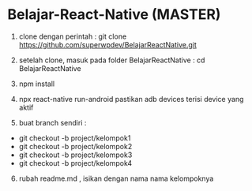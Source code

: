 # Belajar-React-Native (MASTER)

1. clone dengan perintah : 
git clone https://github.com/superwpdev/BelajarReactNative.git

2. setelah clone, masuk pada folder BelajarReactNative :
cd BelajarReactNative

3. npm install

4. npx react-native run-android
pastikan adb devices terisi device yang aktif

5. buat branch sendiri : 
- git checkout -b project/kelompok1
- git checkout -b project/kelompok2
- git checkout -b project/kelompok3
- git checkout -b project/kelompok4

6. rubah readme.md , isikan dengan nama nama kelompoknya
